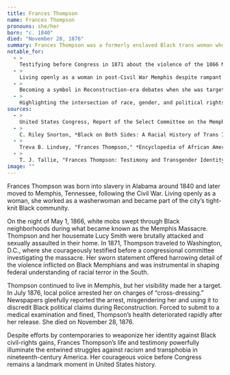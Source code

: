 ```yaml
---
title: Frances Thompson
name: Frances Thompson
pronouns: she/her
born: "c. 1840"
died: "November 28, 1876"
summary: Frances Thompson was a formerly enslaved Black trans woman whose 1871 congressional testimony about the 1866 Memphis Massacre stands as the first known instance of a transgender woman speaking before the United States Congress.
notable_for:
  - >
    Testifying before Congress in 1871 about the violence of the 1866 Memphis Massacre, detailing her assault by white mobs.
  - >
    Living openly as a woman in post-Civil War Memphis despite rampant racism and transphobia.
  - >
    Becoming a symbol in Reconstruction-era debates when she was targeted, arrested, and publicly humiliated in 1876 for "wearing female clothing."
  - >
    Highlighting the intersection of race, gender, and political rights during Reconstruction.
sources:
  - >
    United States Congress, Report of the Select Committee on the Memphis Riots, 1871.
  - >
    C. Riley Snorton, *Black on Both Sides: A Racial History of Trans Identity*, 2017.
  - >
    Treva B. Lindsey, "Frances Thompson," *Encyclopedia of African American History*, 2021.
  - >
    T. J. Tallie, "Frances Thompson: Testimony and Transgender Identity in Reconstruction America," *Journal of Southern History*, 2019.
image: ""
---
```


Frances Thompson was born into slavery in Alabama around 1840 and later moved to Memphis, Tennessee, following the Civil War. Living openly as a woman, she worked as a washerwoman and became part of the city’s tight-knit Black community.

On the night of May 1, 1866, white mobs swept through Black neighborhoods during what became known as the Memphis Massacre. Thompson and her housemate Lucy Smith were brutally attacked and sexually assaulted in their home. In 1871, Thompson traveled to Washington, D.C., where she courageously testified before a congressional committee investigating the massacre. Her sworn statement offered harrowing detail of the violence inflicted on Black Memphians and was instrumental in shaping federal understanding of racial terror in the South.

Thompson continued to live in Memphis, but her visibility made her a target. In July 1876, local police arrested her on charges of “cross-dressing.” Newspapers gleefully reported the arrest, misgendering her and using it to discredit Black political claims during Reconstruction. Forced to submit to a medical examination and fined, Thompson’s health deteriorated rapidly after her release. She died on November 28, 1876.

Despite efforts by contemporaries to weaponize her identity against Black civil-rights gains, Frances Thompson’s life and testimony powerfully illuminate the entwined struggles against racism and transphobia in nineteenth-century America. Her courageous voice before Congress remains a landmark moment in United States history.
